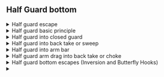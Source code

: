 ## Half Guard bottom

<details>
<summary>Half guard escape</summary>

You have opponent in half guard trapping their right leg.
Opponent has right arm around your head and you are flat.
Create space to put Right hand on opponents hip. 
Open your half guard and use left leg to trap opponents.
Hip escape and bring right knee out whilst pushing on their hip. 
Hold opponents arm which is around your neck and 
go into full guard. 

Can also hip escape and hook opponents right knee with your right leg. 
Left knee across opponents body like in scissor sweep. 
Keep knees tight. Can extend body upwards and go into 
full guard or knee shield. 
</details>

<details>
<summary>Half guard basic principle</summary>

Go on your right shoulder. Keep on your side. Right hand cups on back of opponents bicep. Left hand pushes against opponents far shoulder. Left forearm can press against opponents neck if they put weight forward. 
Don't let opponent get the cross face or underarm. Don't rely on grips, use cupping. 
</details>
<details>
<summary>Half guard into closed guard</summary>

You start off with a locked half guard. Then step your left foot on your right ankle. Then switch your legs so left foot is between opponents legs. Right foot applies pressure on back of opponents knee. Keep frame With your hands and shrimp so can bring right knee out. Reverse Shrimp again so can bring left knee out and close the closed guard. Pull opponents arm towards you throughout. 

</details>
<details>
<summary>Half guard into back take or sweep</summary>

Start in closed half guard. Keep frame with your arms. Bring left knee in and press against opponents chest for knee shield. Put your left hand on your left knee and bicycle kick. Use knee shield foot to bring opponent forward at the same time. Keep your left hand on your knee as you kick. This is to stop opponent getting underhook. Use momentum of kick to shoot as deep as you can and wrap your left hand around opponents waist grabbing their far belt. Right knee is on the floor for support. \
Option a) \
If opponent keeps low. Use your right hand to push on their left knee to lower their base. Then bring your right elbow back and go onto your knees. Then free your head. Then get seat belt With your hands. Keep tight and drop to your right. Shrimp to go high up opponents body and get hooks in. \
Option b)\
If opponent postures up. Use your right hand to cup the outside of opponents knee. Go onto your knees and sweep opponent back by pulling on their knee towards you and pushing them forward with your body. Don't sprawl. Keep tight and avoid opponent getting a guard.
</details>

<details>
<summary>Half guard into arm bar </summary>

You have opponent in half guard with your right shoulder on the floor. Left knee is in knee shield. You have a frame. Left hand on opponents shoulder. Right hand cupping the back of their tricep. Opponent wants to get their arm around your head. You keep defending with your right hand, either by keeping your elbow in to stop opponent going through the inside or by circling around when opponent goes on the outside. If opponent continues, take them by surprise when they try to go on the outside one time. Trap their arm against your shoulder using your head and pressing it tight with your ear. At the same time use your right arm to circle inwards using on their elbow to stretch out their arm. Grab your right elbow with your left hand and continue to turn to the left for the armbar. 
</details>

<details>
<summary>Half guard arm drag into back take or choke</summary>

If instead of trying to get the cross face, the opponent is more focused on pushing your knee shield away. Your right hand goes on opponents right  wrist. Left hand goes on the back of opponents right elbow. Kick hard with your left leg and drag opponents right arm to the floor. Even if opponent has a tight grip on your leg, your kick should break the grip. Use the momentum of the kick to posture up and grab opponents far side waist with your left hand. You should be on your right elbow. \
Option 1) get the seatbelt and drag opponent to your right. Shrimp or adjust and get both hooks in. \
Option 2) get the seatbelt but opponent puts out their arms to stop you dragging them to the side. Put your right arm around their neck in a one handed rear naked choke position. Look away with your head. Try to get your elbow right under their neck. Finish the choke.
</details>

<details>
<summary>Half guard bottom escapes (Inversion and Butterfly Hooks)</summary>

You have opponent in half guard locking their right leg. They have flattened you out. \
\
1) \
Get your right arm framed against their left hip. \
Reverse hip escape to your right. \
If they follow you and keep putting their weight on you, \
bridge to your left and push against their hip with your right hand to throw them over to your left. \
\
2) \
Butterfly hook escape \
Get your right hand framed against their left hip. \
Hip escape to your left until can bring your left foot hooking inside their right knee. \
Important to keep pressing inwards with your right leg to stop opponent from sprawling and passing your guard. \
Move your hips under opponent and bring them forward over you. \
If opponent doesn't keep pressing forward, can just escape right leg and go into closed guard. \
Otherwise can sit up and bring switch right hook so have butterfly guard. \
Right arm around opponents body, left arm around opponents arm. \
Use your left hook to stretch out opponent and right hook to uchi Mata as fall to your left. \
</details>

<details>
<summary></summary>

</details>
